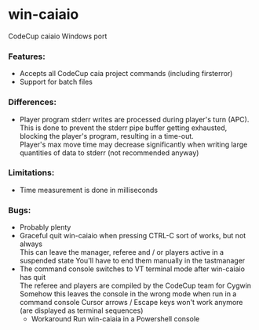 # win-caiaio
CodeCup caiaio Windows port  

### Features:
- Accepts all CodeCup caia project commands (including firsterror)
- Support for batch files

### Differences:
- Player program stderr writes are processed during player's turn (APC).  
  This is done to prevent the stderr pipe buffer getting exhausted, blocking the player's program, resulting in a time-out.  
  Player's max move time may decrease significantly when writing large quantities of data to stderr (not recommended anyway)

### Limitations:
- Time measurement is done in milliseconds

### Bugs:
- Probably plenty  
- Graceful quit win-caiaio when pressing CTRL-C sort of works, but not always\
  This can leave the manager, referee and / or players active in a suspended state
  You'll have to end them manually in the tastmanager
- The command console switches to VT terminal mode after win-caiaio has quit\
  The referee and players are compiled by the CodeCup team for Cygwin
  Somehow this leaves the console in the wrong mode when run in a command console
  Cursor arrows / Escape keys won't work anymore (are displayed as terminal sequences)
  - Workaround
    Run win-caiaia in a Powershell console
